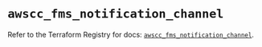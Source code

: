 # `awscc_fms_notification_channel`

Refer to the Terraform Registry for docs: [`awscc_fms_notification_channel`](https://registry.terraform.io/providers/hashicorp/awscc/0.70.0/docs/resources/fms_notification_channel).
